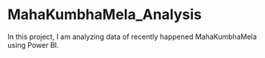 # MahaKumbhaMela_Analysis
In this project, I am analyzing data of recently happened MahaKumbhaMela using Power BI.
